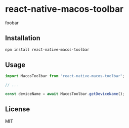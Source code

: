 # react-native-macos-toolbar

foobar

## Installation

```sh
npm install react-native-macos-toolbar
```

## Usage

```js
import MacosToolbar from "react-native-macos-toolbar";

// ...

const deviceName = await MacosToolbar.getDeviceName();
```

## License

MIT
